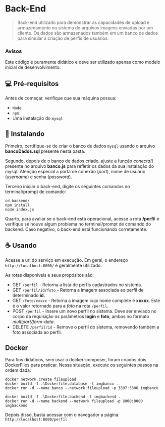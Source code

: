 # Back-End

> Back-end utilizado para demonstrar as capacidades de upload e armazenamento no sistema de arquivos imagens enviadas por um cliente. Os dados são armazenados também em um banco de dados para simular a criação de perfis de usuários.

### Avisos

Este código é puramente didático e deve ser utilizado apenas como modelo inicial de desenvolvimento.

## 💻 Pré-requisitos

Antes de começar, verifique que sua máquina possua:

- `Node`
- `npm`
- Uma instalação do `mysql`

## 🚀 Instalando

Primeiro, certifique-se de criar o banco de dados `mysql` usando o arquivo **bancoDados.sql** presente nesta pasta.

Segundo, depois de o banco de dados criado, ajuste a função *conecta()* presente no arquivo **banco.js** para refletir os dados da sua instalação do mysql. Atenção especial a porta de conexão (*port*), nome de usuário (*username*) e senha (*password*). 

Terceiro iniciar o back-end, digite os seguintes comandos no terminal/prompt de comando:

```
cd backend/
npm install 
node index.js
```

Quarto, para avaliar se o back-end está operacional, acesse a rota **/perfil** e verifique se houve algum problema no terminal/prompt de comando do backend. Caso negativo, o back-end está funcionando corretamente.

## ☕ Usando

Acesse a url do serviço em execução. Em geral, o endereço `http://localhost:8000/` é geralmente utilizado.

As rotas disponíveis e seus propósitos são:

- GET `/perfil` - Retorna a lista de perfis cadastrados no sistema.
- GET `/perfil/id/foto` - Retorna a imagem associada ao perfil de determinado **id**.
- GET `/foto/xxxxx` - Retorna a imagem cujo nome complete é **xxxxx**. Este é o valor retornado para a *foto* na rota `/perfil`.
- POST `/perfil` - Insere um novo perfil no sistema. Deve ser enviado no corpo da requisição os parâmetros **login** e **foto**, ambos no formato *multipart/form-data*.
- DELETE `/perfil/id` - Remove o perfil do sistema, removendo também a foto associada ao perfil.

## Docker

Para fins didáticos, sem usar o docker-composer, foram criados dois DockerFiles para praticar. Nessa situação, execute os seguintes passos na ordem dada:

```
docker network create fileupload
docker build -f .\Dockerfile.database -t imgbanco .
docker run -d --name banco --network fileupload -p 3307:3306 imgbanco

docker build -f .\Dockerfile.backend -t imgbackend .
docker run -d --name backend --network fileupload -p 8000:8000 imgbackend
```

Depois disso, basta acessar com o navegador a página `http://localhost:8000/perfil`
